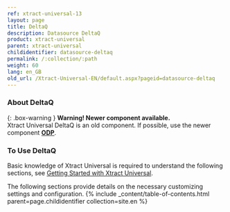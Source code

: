 ```yaml
---
ref: xtract-universal-13
layout: page
title: DeltaQ
description: Datasource DeltaQ
product: xtract-universal
parent: xtract-universal
childidentifier: datasource-deltaq
permalink: /:collection/:path
weight: 60
lang: en_GB
old_url: /Xtract-Universal-EN/default.aspx?pageid=datasource-deltaq
---
```

### About DeltaQ

{: .box-warning } 
**Warning! Newer component available.**<br>
Xtract Universal DeltaQ is an old component. If possible, use the newer component **[ODP](./odp)**.

### To Use DeltaQ
Basic knowledge of Xtract Universal is required to understand the following sections, see [Getting Started with Xtract Universal](./getting-started).

The following sections provide details on the necessary customizing settings and configuration.
{% include _content/table-of-contents.html parent=page.childidentifier collection=site.en %}

